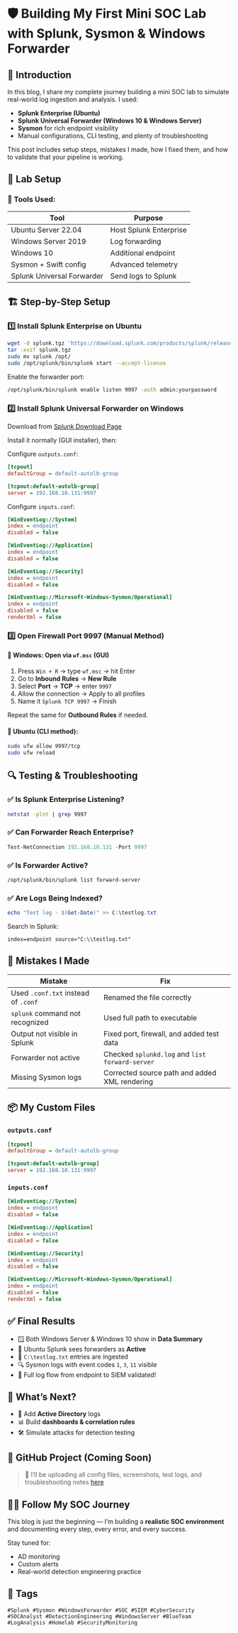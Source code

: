 
# 🛡️ Building My First Mini SOC Lab with Splunk, Sysmon & Windows Forwarder

## 📌 Introduction

In this blog, I share my complete journey building a mini SOC lab to simulate real-world log ingestion and analysis. I used:

- **Splunk Enterprise (Ubuntu)**
- **Splunk Universal Forwarder (Windows 10 & Windows Server)**
- **Sysmon** for rich endpoint visibility
- Manual configurations, CLI testing, and plenty of troubleshooting

This post includes setup steps, mistakes I made, how I fixed them, and how to validate that your pipeline is working.

## 🧰 Lab Setup

### 🔧 Tools Used:

| Tool                       | Purpose                    |
|---------------------------|----------------------------|
| Ubuntu Server 22.04       | Host Splunk Enterprise     |
| Windows Server 2019       | Log forwarding             |
| Windows 10                | Additional endpoint        |
| Sysmon + Swift config     | Advanced telemetry         |
| Splunk Universal Forwarder| Send logs to Splunk        |

## 🏗️ Step-by-Step Setup

### 1️⃣ Install Splunk Enterprise on Ubuntu

```bash
wget -O splunk.tgz 'https://download.splunk.com/products/splunk/releases/10.0.0/linux/splunk-10.0.0-xxxxxxx.tgz'
tar -xvzf splunk.tgz
sudo mv splunk /opt/
sudo /opt/splunk/bin/splunk start --accept-license
```

Enable the forwarder port:

```bash
/opt/splunk/bin/splunk enable listen 9997 -auth admin:yourpassword
```

### 2️⃣ Install Splunk Universal Forwarder on Windows

Download from [Splunk Download Page](https://www.splunk.com/en_us/download/universal-forwarder.html)

Install it normally (GUI installer), then:

Configure `outputs.conf`:

```ini
[tcpout]
defaultGroup = default-autolb-group

[tcpout:default-autolb-group]
server = 192.168.10.131:9997
```

Configure `inputs.conf`:

```ini
[WinEventLog://System]
index = endpoint
disabled = false

[WinEventLog://Application]
index = endpoint
disabled = false

[WinEventLog://Security]
index = endpoint
disabled = false

[WinEventLog://Microsoft-Windows-Sysmon/Operational]
index = endpoint
disabled = false
renderXml = false
```

### 3️⃣ Open Firewall Port 9997 (Manual Method)

#### 🧍 Windows: Open via `wf.msc` (GUI)

1. Press `Win + R` → type `wf.msc` → hit Enter  
2. Go to **Inbound Rules** → **New Rule**
3. Select **Port** → **TCP** → enter `9997`
4. Allow the connection → Apply to all profiles
5. Name it `Splunk TCP 9997` → Finish

Repeat the same for **Outbound Rules** if needed.

#### 🐧 Ubuntu (CLI method):

```bash
sudo ufw allow 9997/tcp
sudo ufw reload
```

## 🔍 Testing & Troubleshooting

### ✅ Is Splunk Enterprise Listening?

```bash
netstat -plnt | grep 9997
```

### ✅ Can Forwarder Reach Enterprise?

```powershell
Test-NetConnection 192.168.10.131 -Port 9997
```

### ✅ Is Forwarder Active?

```bash
/opt/splunk/bin/splunk list forward-server
```

### ✅ Are Logs Being Indexed?

```powershell
echo "Test log - $(Get-Date)" >> C:\testlog.txt
```

Search in Splunk:

```spl
index=endpoint source="C:\\testlog.txt"
```

## 🧠 Mistakes I Made

| Mistake | Fix |
|--------|-----|
| Used `.conf.txt` instead of `.conf` | Renamed the file correctly |
| `splunk` command not recognized | Used full path to executable |
| Output not visible in Splunk | Fixed port, firewall, and added test data |
| Forwarder not active | Checked `splunkd.log` and `list forward-server` |
| Missing Sysmon logs | Corrected source path and added XML rendering |

## 📦 My Custom Files

### `outputs.conf`

```ini
[tcpout]
defaultGroup = default-autolb-group

[tcpout:default-autolb-group]
server = 192.168.10.131:9997
```

### `inputs.conf`

```ini
[WinEventLog://System]
index = endpoint
disabled = false

[WinEventLog://Application]
index = endpoint
disabled = false

[WinEventLog://Security]
index = endpoint
disabled = false

[WinEventLog://Microsoft-Windows-Sysmon/Operational]
index = endpoint
disabled = false
renderXml = false
```

## ✅ Final Results

- 🪟 Both Windows Server & Windows 10 show in **Data Summary**
- 🐧 Ubuntu Splunk sees forwarders as **Active**
- 📄 `C:\testlog.txt` entries are ingested
- 🔍 Sysmon logs with event codes `1`, `3`, `11` visible
- 🔁 Full log flow from endpoint to SIEM validated!

## 🔮 What’s Next?

- 🧠 Add **Active Directory** logs
- 📊 Build **dashboards & correlation rules**
- 🛠️ Simulate attacks for detection testing

## 🧾 GitHub Project (Coming Soon)

> 💾 I’ll be uploading all config files, screenshots, test logs, and troubleshooting notes [here](https://github.com/your-username/splunk-forwarder-lab)

## 👨‍💻 Follow My SOC Journey

This blog is just the beginning — I’m building a **realistic SOC environment** and documenting every step, every error, and every success.

Stay tuned for:

- AD monitoring
- Custom alerts
- Real-world detection engineering practice

## 📎 Tags

`#Splunk #Sysmon #WindowsForwarder #SOC #SIEM #CyberSecurity #SOCAnalyst #DetectionEngineering #WindowsServer #BlueTeam #LogAnalysis #Homelab #SecurityMonitoring`

